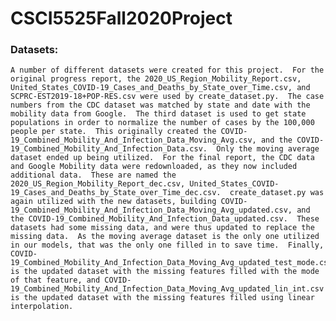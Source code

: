 # CSCI5525Fall2020Project

### Datasets:
	A number of different datasets were created for this project.  For the original progress report, the 2020_US_Region_Mobility_Report.csv, United_States_COVID-19_Cases_and_Deaths_by_State_over_Time.csv, and SCPRC-EST2019-18+POP-RES.csv were used by create_dataset.py.  The case numbers from the CDC dataset was matched by state and date with the mobility data from Google.  The third dataset is used to get state populations in order to normalize the number of cases by the 100,000 people per state.  This originally created the COVID-19_Combined_Mobility_And_Infection_Data_Moving_Avg.csv, and the COVID-19_Combined_Mobility_And_Infection_Data.csv.  Only the moving average dataset ended up being utilized.  For the final report, the CDC data and Google Mobility data were redownloaded, as they now included additional data.  These are named the 2020_US_Region_Mobility_Report_dec.csv, United_States_COVID-19_Cases_and_Deaths_by_State_over_Time_dec.csv.  create_dataset.py was again utilized with the new datasets, building COVID-19_Combined_Mobility_And_Infection_Data_Moving_Avg_updated.csv, and the COVID-19_Combined_Mobility_And_Infection_Data_updated.csv.  These datasets had some missing data, and were thus updated to replace the missing data.  As the moving average dataset is the only one utilized in our models, that was the only one filled in to save time.  Finally, COVID-19_Combined_Mobility_And_Infection_Data_Moving_Avg_updated_test_mode.csv is the updated dataset with the missing features filled with the mode of that feature, and COVID-19_Combined_Mobility_And_Infection_Data_Moving_Avg_updated_lin_int.csv is the updated dataset with the missing features filled using linear interpolation.
